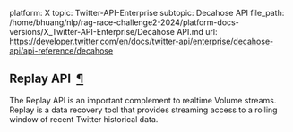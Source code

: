 platform: X
topic: Twitter-API-Enterprise
subtopic: Decahose API
file_path: /home/bhuang/nlp/rag-race-challenge2-2024/platform-docs-versions/X_Twitter-API-Enterprise/Decahose API.md
url: https://developer.twitter.com/en/docs/twitter-api/enterprise/decahose-api/api-reference/decahose

## Replay API  [¶](#replay-api- "Permalink to this headline")

The Replay API is an important complement to realtime Volume streams. Replay is a data recovery tool that provides streaming access to a rolling window of recent Twitter historical data.